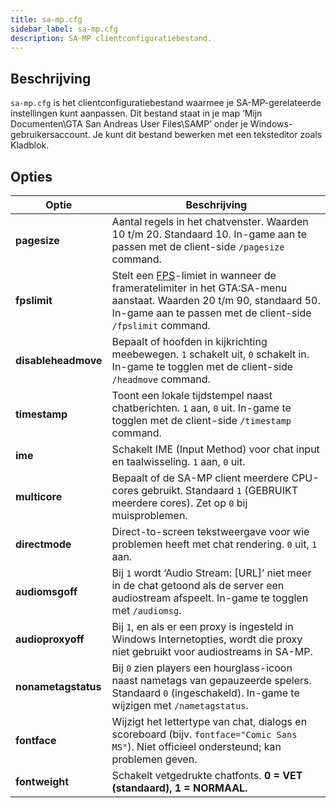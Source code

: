 ```yaml
---
title: sa-mp.cfg
sidebar_label: sa-mp.cfg
description: SA-MP clientconfiguratiebestand.
---
```


## Beschrijving

`sa-mp.cfg` is het clientconfiguratiebestand waarmee je SA-MP-gerelateerde instellingen kunt aanpassen. Dit bestand staat in je map ‘Mijn Documenten\\GTA San Andreas User Files\\SAMP’ onder je Windows-gebruikersaccount. Je kunt dit bestand bewerken met een teksteditor zoals Kladblok.

## Opties

| Optie              | Beschrijving                                                                                                                                                                                                                                                                                                                                  |
| ------------------ | --------------------------------------------------------------------------------------------------------------------------------------------------------------------------------------------------------------------------------------------------------------------------------------------------------------------------------------------- |
| **pagesize**       | Aantal regels in het chatvenster. Waarden 10 t/m 20. Standaard 10. In-game aan te passen met de client-side `/pagesize` command.                                                                                                                                                                                                             |
| **fpslimit**       | Stelt een [FPS](http://en.wikipedia.org/wiki/Frame_rate "http://en.wikipedia.org/wiki/Frame_rate")-limiet in wanneer de frameratelimiter in het GTA:SA-menu aanstaat. Waarden 20 t/m 90, standaard 50. In-game aan te passen met de client-side `/fpslimit` command.                                                                     |
| **disableheadmove**| Bepaalt of hoofden in kijkrichting meebewegen. `1` schakelt uit, `0` schakelt in. In-game te togglen met de client-side `/headmove` command.                                                                                                                                                                                                 |
| **timestamp**      | Toont een lokale tijdstempel naast chatberichten. `1` aan, `0` uit. In-game te togglen met de client-side `/timestamp` command.                                                                                                                                                                                                              |
| **ime**            | Schakelt IME (Input Method) voor chat input en taalwisseling. `1` aan, `0` uit.                                                                                                                                                                                                                                                              |
| **multicore**      | Bepaalt of de SA-MP client meerdere CPU-cores gebruikt. Standaard `1` (GEBRUIKT meerdere cores). Zet op `0` bij muisproblemen.                                                                                                                                                                                                               |
| **directmode**     | Direct-to-screen tekstweergave voor wie problemen heeft met chat rendering. `0` uit, `1` aan.                                                                                                                                                                                                                                                 |
| **audiomsgoff**    | Bij `1` wordt ‘Audio Stream: [URL]’ niet meer in de chat getoond als de server een audiostream afspeelt. In-game te togglen met `/audiomsg`.                                                                                                                                                                                                |
| **audioproxyoff**  | Bij `1`, en als er een proxy is ingesteld in Windows Internetopties, wordt die proxy niet gebruikt voor audiostreams in SA-MP.                                                                                                                                                                                                                |
| **nonametagstatus**| Bij `0` zien players een hourglass-icoon naast nametags van gepauzeerde spelers. Standaard `0` (ingeschakeld). In-game te wijzigen met `/nametagstatus`.                                                                                                                                                                                    |
| **fontface**       | Wijzigt het lettertype van chat, dialogs en scoreboard (bijv. `fontface="Comic Sans MS"`). Niet officieel ondersteund; kan problemen geven.                                                                                                                                                                                                 |
| **fontweight**     | Schakelt vetgedrukte chatfonts. **0 = VET (standaard), 1 = NORMAAL.**                                                                                                                                                                                                                                                                        |


